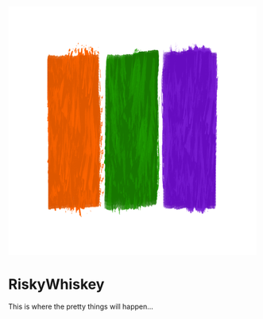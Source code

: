 ![Logo](/assets/riskywhiskey_logo.png)

# RiskyWhiskey

This is where the pretty things will happen...
